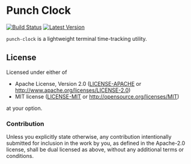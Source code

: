 # Punch Clock

[![Build Status]][builds.sr.ht] [![Latest Version]][crates.io]

[Build Status]: https://builds.sr.ht/~nerosnm/punch-clock/.build.yml.svg
[builds.sr.ht]: https://builds.sr.ht/~nerosnm/punch-clock/.build.yml
[Latest Version]: https://img.shields.io/crates/v/punch-clock.svg
[crates.io]: https://crates.io/crates/punch-clock

`punch-clock` is a lightweight terminal time-tracking utility.

## License

Licensed under either of

- Apache License, Version 2.0 ([LICENSE-APACHE](LICENSE-APACHE) or 
  http://www.apache.org/licenses/LICENSE-2.0)
- MIT license ([LICENSE-MIT](LICENSE-MIT) or http://opensource.org/licenses/MIT)

at your option.

### Contribution

Unless you explicitly state otherwise, any contribution intentionally submitted for inclusion in the 
work by you, as defined in the Apache-2.0 license, shall be dual licensed as above, without any 
additional terms or conditions.

